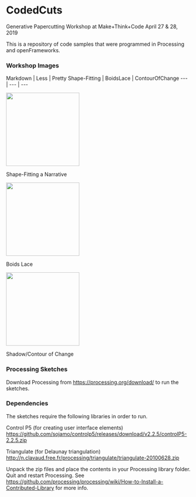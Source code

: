 # CodedCuts
Generative Papercutting Workshop at Make+Think+Code
April 27 & 28, 2019

This is a repository of code samples that were programmed in Processing and openFrameworks.

### Workshop Images 

Markdown | Less | Pretty
Shape-Fitting | BoidsLace | ContourOfChange 
--- | --- | ---

<img src="https://github.com/mantissa/CodedCuts/blob/master/DemoImages/ShapeFitting.JPG" width="200">

Shape-Fitting a Narrative

<img src="https://github.com/mantissa/CodedCuts/blob/master/DemoImages/BoidsLace.JPG" width="200">

Boids Lace

<img src="https://github.com/mantissa/CodedCuts/blob/master/DemoImages/ContourOfChange.JPG" width="200">

Shadow/Contour of Change

### Processing Sketches 

Download Processing from https://processing.org/download/ to run the sketches.

### Dependencies

The sketches require the following libraries in order to run.

Control P5 (for creating user interface elements)
https://github.com/sojamo/controlp5/releases/download/v2.2.5/controlP5-2.2.5.zip

Triangulate (for Delaunay triangulation)
http://n.clavaud.free.fr/processing/triangulate/triangulate-20100628.zip

Unpack the zip files and place the contents in your Processing library folder.
Quit and restart Processing. See https://github.com/processing/processing/wiki/How-to-Install-a-Contributed-Library for more info. 

